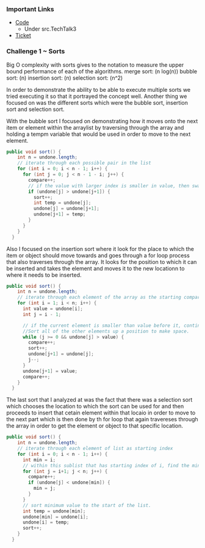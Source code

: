 ### Important Links

* [Code](https://replit.com/@ridhimainukurti/triridhimainukurti#src/TechTalk3)
     * Under src.TechTalk3
* [Ticket](https://github.com/ridhimainukurti/triridhimainukurti/issues/4)

### Challenge 1 ~ Sorts 

Big O complexity with sorts gives to the notation to measure the upper bound performance of each of the algorithms.
merge sort: (n log(n))
bubble sort: (n) 
insertion sort: (n) 
selection sort: (n^2) 

In order to demonstrate the ability to be able to execute multiple sorts we tried executing it so that it portrayed the concept well. Another thing we focused on was the different sorts which were the bubble sort, insertion sort and selection sort. 

With the bubble sort I focused on demonstrating how it moves onto the next item or element within the arraylist by traversing through the array and holding a tempm variable that would be used in order to move to the next element. 

```java
public void sort() {
    int n = undone.length;
    // iterate through each possible pair in the list
    for (int i = 0; i < n - 1; i++) {
      for (int j = 0; j < n - 1 - i; j++) {
        compare++;
        // if the value with larger index is smaller in value, then swap the two values
        if (undone[j] > undone[j+1]) {
          sort++;
          int temp = undone[j];
          undone[j] = undone[j+1];
          undone[j+1] = temp;
        }
      }
    }
  }
```
Also I focused on the insertion sort where it look for the place to which the item or object should move towards and goes through a for loop process that also traverses through the array. It looks for the position to which it can be inserted and takes the element and moves it to the new locationn to where it needs to be inserted. 

```java
public void sort() {
    int n = undone.length;
    // iterate through each element of the array as the starting comparison
    for (int i = 1; i < n; i++) {
      int value = undone[i];
      int j = i - 1;

      // if the current element is smaller than value before it, continue to look back until it is no longer smaller and insert the element there
      //Sort all of the other elements up a position to make space.
      while (j >= 0 && undone[j] > value) {
        compare++;
        sort++;
        undone[j+1] = undone[j];
        j--;
      }
      undone[j+1] = value;
      compare++;
    }
  }
```

The last sort that I analyzed at was the fact that there was a selection sort which chooses the location to which the sort can be used for and then proceeds to insert that cetain element within that locaio in order to move to the next part which is then done by th for loop that again travereses through the array in order to get the element or object to that specific location. 

```java 
public void sort() {
    int n = undone.length;
    // iterate through each element of list as starting index
    for (int i = 0; i < n - 1; i++) {
      int min = i;
      // within this sublist that has starting index of i, find the minimum value
      for (int j = i+1; j < n; j++) {
        compare++;
        if (undone[j] < undone[min]) {
          min = j;
        }
      }
      // sort minimum value to the start of the list.
      int temp = undone[min];
      undone[min] = undone[i];
      undone[i] = temp;
      sort++;
    }
  }
```
